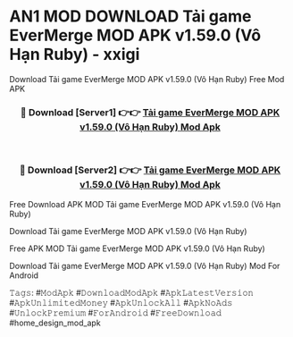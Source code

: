 # AN1 MOD DOWNLOAD Tải game EverMerge MOD APK v1.59.0 (Vô Hạn Ruby) - xxigi
Download Tải game EverMerge MOD APK v1.59.0 (Vô Hạn Ruby) Free Mod APK

<div align="center">
<h3>🔴 Download [Server1] 👉👉 <a href="https://apk-comot.site?title=Tải_game_EverMerge_MOD_APK_v1.59.0_(Vô_Hạn_Ruby)">Tải game EverMerge MOD APK v1.59.0 (Vô Hạn Ruby) Mod Apk</a></h3><br>

<h3>🔴 Download [Server2] 👉👉 <a href="https://apk-comot.site?title=Tải_game_EverMerge_MOD_APK_v1.59.0_(Vô_Hạn_Ruby)">Tải game EverMerge MOD APK v1.59.0 (Vô Hạn Ruby) Mod Apk</a></h3>
</div>


Free Download APK MOD Tải game EverMerge MOD APK v1.59.0 (Vô Hạn Ruby)

Download Tải game EverMerge MOD APK v1.59.0 (Vô Hạn Ruby) 

Free APK MOD Tải game EverMerge MOD APK v1.59.0 (Vô Hạn Ruby) 

Download Tải game EverMerge MOD APK v1.59.0 (Vô Hạn Ruby) Mod For Android

𝚃𝚊𝚐𝚜: #𝙼𝚘𝚍𝙰𝚙𝚔 #𝙳𝚘𝚠𝚗𝚕𝚘𝚊𝚍𝙼𝚘𝚍𝙰𝚙𝚔 #𝙰𝚙𝚔𝙻𝚊𝚝𝚎𝚜𝚝𝚅𝚎𝚛𝚜𝚒𝚘𝚗 #𝙰𝚙𝚔𝚄𝚗𝚕𝚒𝚖𝚒𝚝𝚎𝚍𝙼𝚘𝚗𝚎𝚢 #𝙰𝚙𝚔𝚄𝚗𝚕𝚘𝚌𝚔𝙰𝚕𝚕 #𝙰𝚙𝚔𝙽𝚘𝙰𝚍𝚜 #𝚄𝚗𝚕𝚘𝚌𝚔𝙿𝚛𝚎𝚖𝚒𝚞𝚖 #𝙵𝚘𝚛𝙰𝚗𝚍𝚛𝚘𝚒𝚍 #𝙵𝚛𝚎𝚎𝙳𝚘𝚠𝚗𝚕𝚘𝚊𝚍 #home_design_mod_apk